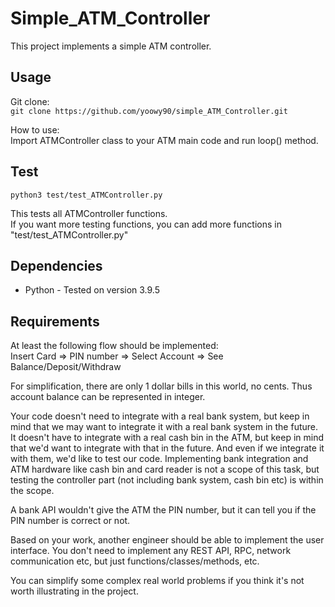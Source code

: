# Simple_ATM_Controller

This project implements a simple ATM controller.

## Usage

Git clone:  
  `git clone https://github.com/yoowy90/simple_ATM_Controller.git`

How to use:  
  Import ATMController class to your ATM main code and run loop() method.

## Test

`python3 test/test_ATMController.py`

This tests all ATMController functions.  
If you want more testing functions, you can add more functions in "test/test_ATMController.py"

## Dependencies

* Python - Tested on version 3.9.5

## Requirements

At least the following flow should be implemented:  
Insert Card => PIN number => Select Account => See Balance/Deposit/Withdraw  
  
For simplification, there are only 1 dollar bills in this world, no cents. Thus account balance can be represented in integer.  
  
Your code doesn't need to integrate with a real bank system, but keep in mind that we may want to integrate it with a real bank system in the future. It doesn't have to integrate with a real cash bin in the ATM, but keep in mind that we'd want to integrate with that in the future. And even if we integrate it with them, we'd like to test our code. Implementing bank integration and ATM hardware like cash bin and card reader is not a scope of this task, but testing the controller part (not including bank system, cash bin etc) is within the scope.  
  
A bank API wouldn't give the ATM the PIN number, but it can tell you if the PIN number is correct or not.  
  
Based on your work, another engineer should be able to implement the user interface. You don't need to implement any REST API, RPC, network communication etc, but just functions/classes/methods, etc.  
  
You can simplify some complex real world problems if you think it's not worth illustrating in the project.  
